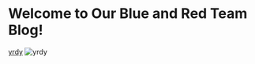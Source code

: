 # Welcome to Our Blue and Red Team Blog!
[yrdy](https://github.com/user-attachments/assets/bb3f5ad0-02a5-44ec-9480-ad3a3518f39b)
![yrdy](https://github.com/user-attachments/assets/9f25190f-010f-43d2-be71-c63c4119d460)

